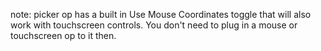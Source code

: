note: picker op has a built in Use Mouse Coordinates toggle that will also work with touchscreen controls. You don't need to plug in a mouse or touchscreen op to it then.
